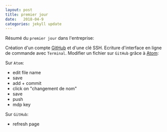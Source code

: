 ```yaml
---
layout: post
title: premier jour
date:   2018-04-9
categories: jekyll update
---
```

Résumé du `premier jour` dans l'entreprise:

Création d'un compte [GitHub][github] et d'une clé SSH. Ecriture d'interface en ligne de commande avec `Terminal`. Modifier un fichier sur `GitHub` grâce à [Atom][atom]:

Sur `Atom`:

+ edit file name
+ save
+ add + commit
+ click on "changement de nom"
+ save
+ push
+ mdp key

Sur `GitHub`:

+ refresh page

[github]:https://github.com/
[Atom]:https://atom.io/

